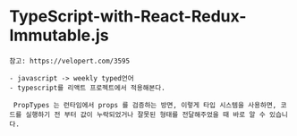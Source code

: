 # TypeScript-with-React-Redux-Immutable.js

```
참고: https://velopert.com/3595

- javascript -> weekly typed언어
- typescript를 리액트 프로젝트에서 적용해본다.

 PropTypes 는 런타임에서 props 를 검증하는 방면, 이렇게 타입 시스템을 사용하면, 코드를 실행하기 전 부터 값이 누락되었거나 잘못된 형태를 전달해주었을 때 바로 알 수 있습니다.
```

